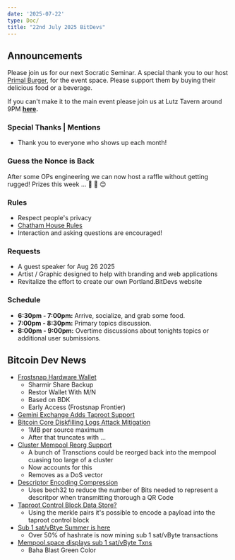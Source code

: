 ```yaml
---
date: '2025-07-22'
type: Doc/
title: "22nd July 2025 BitDevs"
---
```


## Announcements

Please join us for our next Socratic Seminar. A special thank you to our host <a href="https://dicksprimalburger.com/" data-no-summary>Primal Burger</a>, for the event space. Please support them by buying their delicious food or a beverage.

If you can't make it to the main event please join us at Lutz Tavern around 9PM **<a href="https://www.lutztavern.com/" data-no-summary>here</a>.**

### Special Thanks | Mentions
- Thank you to everyone who shows up each month!

### Guess the Nonce is Back
After some OPs engineering we can now host a raffle without getting rugged! Prizes this week ... 🎉 🎁 😊

### Rules
- Respect people's privacy
- [Chatham House Rules](https://www.chathamhouse.org/about-us/chatham-house-rule)
- Interaction and asking questions are encouraged!

### Requests
- A guest speaker for Aug 26 2025
- Artist / Graphic designed to help with branding and web applications
- Revitalize the effort to create our own Portland.BitDevs website

### Schedule
- **6:30pm - 7:00pm:** Arrive, socialize, and grab some food.
- **7:00pm - 8:30pm:** Primary topics discussion.
- **8:00pm - 9:00pm:** Overtime discussions about tonights topics or additional user submissions.

## Bitcoin Dev News
- [Frostsnap Hardware Wallet](https://frostsnap.com/)
  - Sharmir Share Backup
  - Restor Wallet With M/N
  - Based on BDK
  - Early Access (Frostsnap Frontier)
- [Gemini Exchange Adds Taproot Support](https://whentaproot.org/#support)
- [Bitcoin Core Diskfilling Logs Attack Mitigation](https://github.com/bitcoin/bitcoin/pull/32604)
  - 1MB per source maximum
  - After that truncates with ...
- [Cluster Mempool Reorg Support](https://github.com/bitcoin/bitcoin/pull/31553)
  - A bunch of Transctions could be reorged back into the mempool cuasing too large of a cluster
  - Now accounts for this
  - Removes as a DoS vector
- [Descriptor Encoding Compression](https://delvingbitcoin.org/t/a-rust-library-to-encode-descriptors-with-a-30-40-size-reduction/1804)
  - Uses bech32 to reduce the number of Bits needed to represent a descritpor when transmitting thorough a QR Code
- [Taproot Control Block Data Store?](https://x.com/stutxo/status/1947774746030182553)
  - Using the merkle pairs it's possible to encode a payload into the taproot control block
- [Sub 1 sat/vBtye Summer is here](https://x.com/mononautical/status/1947530080475091159)
  - Over 50% of hashrate is now mining sub 1 sat/vByte transactions
- [Mempool.space displays sub 1 sat/vByte Txns](https://x.com/mononautical/status/1946410602177380358)
  - Baha Blast Green Color 

  
